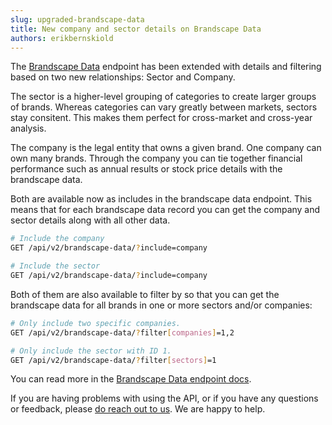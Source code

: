 ```yaml
---
slug: upgraded-brandscape-data
title: New company and sector details on Brandscape Data
authors: erikbernskiold
---
```


The [Brandscape Data](/docs/2.x/core-resources/brandscape-data) endpoint has been extended with details and filtering based on two new relationships: Sector and Company.

The sector is a higher-level grouping of categories to create larger groups of brands. Whereas categories can vary greatly between markets, sectors stay consitent. This makes them perfect for cross-market and cross-year analysis.

The company is the legal entity that owns a given brand. One company can own many brands. Through the company you can tie together financial performance such as annual results or stock price details with the brandscape data.

Both are available now as includes in the brandscape data endpoint. This means that for each brandscape data record you can get the company and sector details along with all other data.

```bash
# Include the company
GET /api/v2/brandscape-data/?include=company

# Include the sector
GET /api/v2/brandscape-data/?include=company
```

Both of them are also available to filter by so that you can get the brandscape data for all brands in one or more sectors and/or companies:


```bash
# Only include two specific companies.
GET /api/v2/brandscape-data/?filter[companies]=1,2

# Only include the sector with ID 1.
GET /api/v2/brandscape-data/?filter[sectors]=1
```

You can read more in the [Brandscape Data endpoint docs](/docs/2.x/core-resources/brandscape-data).

If you are having problems with using the API, or if you have any questions or feedback,
please [do reach out to us](mailto:support@bernskioldmedia.com). We are happy to help.
